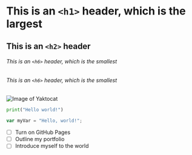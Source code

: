 # This is an `<h1>` header, which is the largest

## This is an `<h2>` header

###### This is an `<h6>` header, which is the smallest
###### This is an `<h6>` header, which is the smallest

![Image of Yaktocat](https://octodex.github.com/images/yaktocat.png)

```  python
print("Hello world!")
```

``` javascript
var myVar = "Hello, world!";
```

- [ ] Turn on GitHub Pages
- [ ] Outline my portfolio
- [ ] Introduce myself to the world
